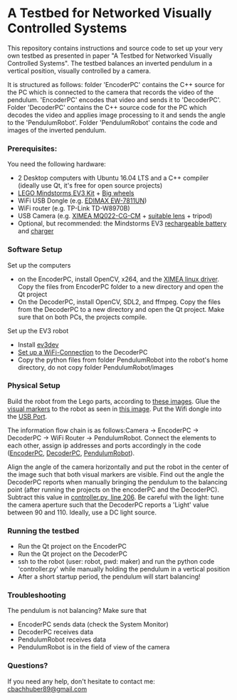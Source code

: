 # A Testbed for Networked Visually Controlled Systems
This repository contains instructions and source code to set up your very own testbed as presented in paper "A Testbed for Networked Visually Controlled Systems". The testbed balances an inverted pendulum in a vertical position, visually controlled by a camera.

It is structured as follows:  folder 'EncoderPC' contains the C++ source for the PC which is connected to the camera that records the video of the pendulum. 'EncoderPC' encodes that video and sends it to 'DecoderPC'. Folder 'DecoderPC' contains the C++ source code for the PC which decodes the video and applies image processing to it and sends the angle to the 'PendulumRobot'. Folder 'PendulumRobot' contains the code and images of the inverted pendulum.
 
### Prerequisites:

You need the following hardware:
- 2 Desktop computers with Ubuntu 16.04 LTS and a C++ compiler (ideally use Qt, it's free for open source projects)
- [LEGO Mindstorms EV3 Kit](https://www.amazon.com/LEGO-6029291-Mindstorms-EV3-31313/dp/B00CWER3XY/ref=sr_1_1?ie=UTF8&qid=1491830776&sr=8-1) + [Big wheels](https://www.bricklink.com/v2/catalog/catalogitem.page?P=2903c02#T=C&C=1)
- WiFi USB Dongle (e.g. [EDIMAX EW-7811UN](https://www.amazon.com/Edimax-EW-7811Un-150Mbps-Raspberry-Supports/dp/B003MTTJOY/ref=sr_1_1?ie=UTF8&qid=1491830898&sr=8-1))
- WiFi router (e.g. TP-Link TD-W8970B)
- USB Camera (e.g. [XIMEA MQ022-CG-CM](https://www.ximea.com/en/products/cameras-filtered-by-sensor-types/mq022mg-cm) + [suitable lens](https://www.baslerweb.com/en/products/vision-components/lenses/ricoh-lens-fl-cc0614a-2m-f1-4-f6mm-2-3/) + tripod)
- Optional, but recommended: the Mindstorms EV3 [rechargeable battery](https://www.amazon.com/LEGO-Mindstorms-EV3-Rechargeable-Battery/dp/B00G1IMOEA/ref=sr_1_2?ie=UTF8&qid=1491830834&sr=8-2) and [charger](https://www.amazon.com/LEGO-Mindstorms-9833-Transformer-Charger/dp/B003BCLOAY/ref=sr_1_3?ie=UTF8&qid=1491830834&sr=8-3)

### Software Setup
Set up the computers
- on the EncoderPC, install OpenCV, x264, and the [XIMEA linux driver](https://www.ximea.com/support/wiki/apis/XIMEA_Linux_Software_Package). Copy the files from EncoderPC folder to a new directory and open the Qt project
- On the DecoderPC, install OpenCV, SDL2, and ffmpeg. Copy the files from the DecoderPC to a new directory and open the Qt project. Make sure that on both PCs, the projects compile.

Set up the EV3 robot
- Install [ev3dev](http://www.ev3dev.org/docs/getting-started/)
- [Set up a WiFi-Connection](http://www.ev3dev.org/docs/networking/) to the DecoderPC
- Copy the python files from folder PendulumRobot into the robot's home directory, do not copy folder PendulumRobot/images

### Physical Setup
Build the robot from the Lego parts, according to [these images](PendulumRobot/images/). Glue the [visual markers](visualMarkers.pdf) to the robot as seen in [this image](PendulumRobot/images/left.jpg). Put the Wifi dongle into the [USB Port](PendulumRobot/images/right.jpg).

The information flow chain is as follows:Camera -> EncoderPC -> DecoderPC -> WiFi Router -> PendulumRobot. Connect the elements to each other, assign ip addresses and ports accordingly in the code ([EncoderPC](EncoderPC/encoder.cpp#L165), [DecoderPC](DecoderPC/constants.h#L27), [PendulumRobot](PendulumRobot/controller.py#L84)).

Align the angle of the camera horizontally and put the robot in the center of the image such that both visual markers are visible. Find out the angle the DecoderPC reports when manually bringing the pendulum to the balancing point (after running the projects on the encoderPC and the DecoderPC). Subtract this value in [controller.py, line 206](PendulumRobot/controller.py#L206). Be careful with the light: tune the camera aperture such that the DecoderPC reports a 'Light' value between 90 and 110. Ideally, use a DC light source.

### Running the testbed
- Run the Qt project on the EncoderPC
- Run the Qt project on the DecoderPC
- ssh to the robot (user: robot, pwd: maker) and run the python code 'controller.py' while manually holding the pendulum in a vertical position
- After a short startup period, the pendulum will start balancing!

### Troubleshooting
The pendulum is not balancing? Make sure that
- EncoderPC sends data (check the System Monitor)
- DecoderPC receives data
- PendulumRobot receives data
- PendulumRobot is in the field of view of the camera


### Questions?
If you need any help, don't hesitate to contact me: cbachhuber89@gmail.com
